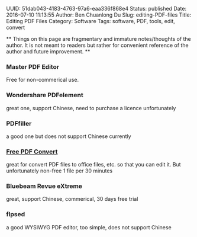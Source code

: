 UUID: 51dab043-4183-4763-97a6-eaa336f868e4
Status: published
Date: 2016-07-10 11:13:55
Author: Ben Chuanlong Du
Slug: editing-PDF-files
Title: Editing PDF Files
Category: Software
Tags: software, PDF, tools, edit, convert

**
Things on this page are
fragmentary and immature notes/thoughts of the author.
It is not meant to readers
but rather for convenient reference of the author and future improvement.
**

### Master PDF Editor
Free for non-commerical use. 

### Wondershare PDFelement
great one, support Chinese, need to purchase a licence unfortunately



### PDFfiller 
a good one but does not support Chinese currently

### [Free PDF Convert](https://www.freepdfconvert.com/) 
great for convert PDF files to office files, etc. 
so that you can edit it. 
But unfortunately non-free 1 file per 30 minutes

### Bluebeam Revue eXtreme 
great, support Chinese, commerical, 30 days free trial

### flpsed
a good WYSIWYG PDF editor, too simple, does not support Chinese

